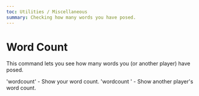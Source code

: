```yaml
---
toc: Utilities / Miscellaneous
summary: Checking how many words you have posed.
---
```

# Word Count
This command lets you see how many words you (or another player) have posed.

'wordcount' - Show your word count.
'wordcount <name>' - Show another player's word count.